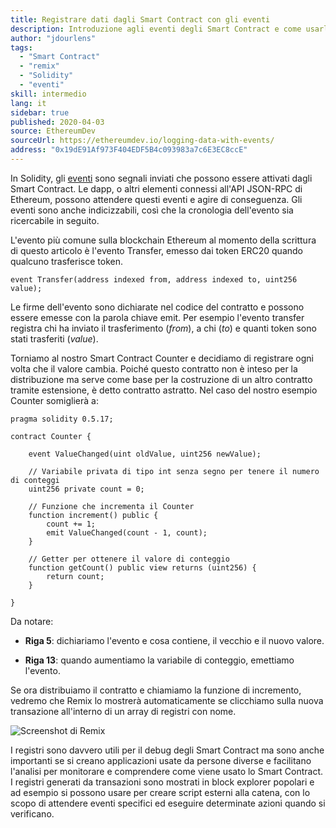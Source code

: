```yaml
---
title: Registrare dati dagli Smart Contract con gli eventi
description: Introduzione agli eventi degli Smart Contract e come usarli per registrare dati
author: "jdourlens"
tags:
  - "Smart Contract"
  - "remix"
  - "Solidity"
  - "eventi"
skill: intermedio
lang: it
sidebar: true
published: 2020-04-03
source: EthereumDev
sourceUrl: https://ethereumdev.io/logging-data-with-events/
address: "0x19dE91Af973F404EDF5B4c093983a7c6E3EC8ccE"
---
```


In Solidity, gli [eventi](/developers/docs/smart-contracts/anatomy/#events-and-logs) sono segnali inviati che possono essere attivati dagli Smart Contract. Le dapp, o altri elementi connessi all'API JSON-RPC di Ethereum, possono attendere questi eventi e agire di conseguenza. Gli eventi sono anche indicizzabili, così che la cronologia dell'evento sia ricercabile in seguito.

L'evento più comune sulla blockchain Ethereum al momento della scrittura di questo articolo è l'evento Transfer, emesso dai token ERC20 quando qualcuno trasferisce token.

```solidity
event Transfer(address indexed from, address indexed to, uint256 value);
```

Le firme dell'evento sono dichiarate nel codice del contratto e possono essere emesse con la parola chiave emit. Per esempio l'evento transfer registra chi ha inviato il trasferimento (_from_), a chi (_to_) e quanti token sono stati trasferiti (_value_).

Torniamo al nostro Smart Contract Counter e decidiamo di registrare ogni volta che il valore cambia. Poiché questo contratto non è inteso per la distribuzione ma serve come base per la costruzione di un altro contratto tramite estensione, è detto contratto astratto. Nel caso del nostro esempio Counter somiglierà a:

```solidity
pragma solidity 0.5.17;

contract Counter {

    event ValueChanged(uint oldValue, uint256 newValue);

    // Variabile privata di tipo int senza segno per tenere il numero di conteggi
    uint256 private count = 0;

    // Funzione che incrementa il Counter
    function increment() public {
        count += 1;
        emit ValueChanged(count - 1, count);
    }

    // Getter per ottenere il valore di conteggio
    function getCount() public view returns (uint256) {
        return count;
    }

}
```

Da notare:

- **Riga 5**: dichiariamo l'evento e cosa contiene, il vecchio e il nuovo valore.

- **Riga 13**: quando aumentiamo la variabile di conteggio, emettiamo l'evento.

Se ora distribuiamo il contratto e chiamiamo la funzione di incremento, vedremo che Remix lo mostrerà automaticamente se clicchiamo sulla nuova transazione all'interno di un array di registri con nome.

![Screenshot di Remix](./remix-screenshot.png)

I registri sono davvero utili per il debug degli Smart Contract ma sono anche importanti se si creano applicazioni usate da persone diverse e facilitano l'analisi per monitorare e comprendere come viene usato lo Smart Contract. I registri generati da transazioni sono mostrati in block explorer popolari e ad esempio si possono usare per creare script esterni alla catena, con lo scopo di attendere eventi specifici ed eseguire determinate azioni quando si verificano.
